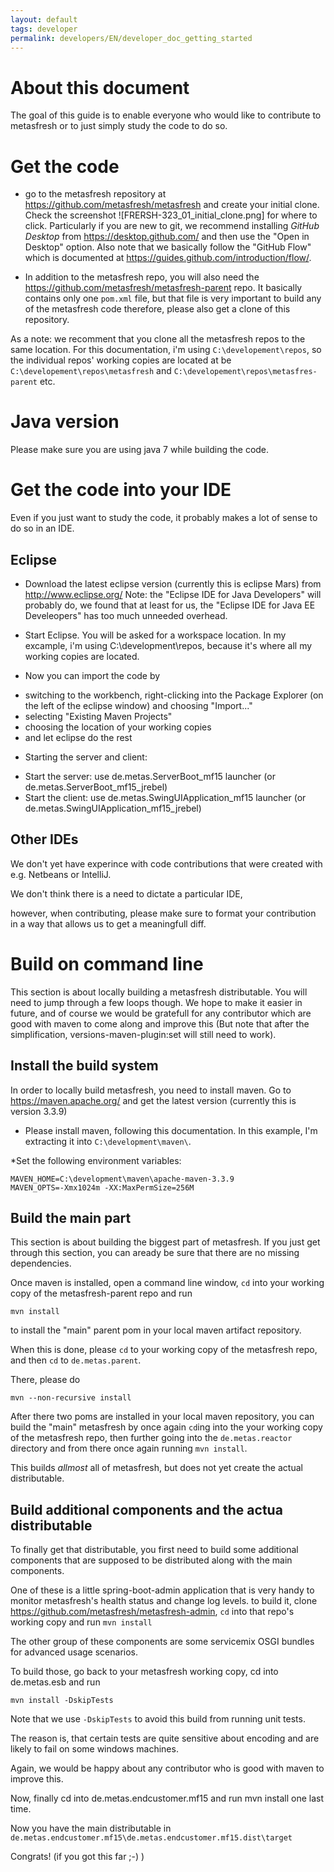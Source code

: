 ```yaml
---
layout: default
tags: developer
permalink: developers/EN/developer_doc_getting_started
---
```


# About this document

The goal of this guide is to enable everyone who would like to contribute to metasfresh or to just simply study the code to do so.

# Get the code

* go to the metasfresh repository at https://github.com/metasfresh/metasfresh and create your initial clone.
Check the screenshot ![FRERSH-323_01_initial_clone.png] for where to click.
Particularly if you are new to git, we recommend installing _GitHub Desktop_ from https://desktop.github.com/ and then use the "Open in Desktop"
option. Also note that we basically follow the "GitHub Flow" which is documented at https://guides.github.com/introduction/flow/.

* In addition to the metasfresh repo, you will also need the https://github.com/metasfresh/metasfresh-parent repo. 
It basically contains only one `pom.xml` file, but that file is very important to build any of the metasfresh code
therefore, please also get a clone of this repository.

As a note: we recomment that you clone all the metasfresh repos to the same location.
For this documentation, i'm using `C:\developement\repos`, so the individual repos' working copies are located at be `C:\developement\repos\metasfresh` and `C:\developement\repos\metasfres-parent` etc.

# Java version

Please make sure you are using java 7 while building the code.

# Get the code into your IDE

Even if you just want to study the code, it probably makes a lot of sense to do so in an IDE.

## Eclipse

* Download the latest eclipse version (currently this is eclipse Mars) from http://www.eclipse.org/
Note: the "Eclipse IDE for Java Developers" will probably do, we found that at least for us, the "Eclipse IDE for Java EE Develeopers" has too much unneeded overhead.

* Start Eclipse. You will be asked for a workspace location. In my excample, i'm using C:\development\repos, because it's where all my working copies are located.
* Now you can import the code by 
 - switching to the workbench, right-clicking into the Package Explorer (on the left of the eclipse window) and choosing "Import..."
 - selecting "Existing Maven Projects"
 - choosing the location of your working copies 
 - and let eclipse do the rest

* Starting the server and client:
 - Start the server: use de.metas.ServerBoot_mf15 launcher (or de.metas.ServerBoot_mf15_jrebel)
 - Start the client: use de.metas.SwingUIApplication_mf15 launcher (or de.metas.SwingUIApplication_mf15_jrebel)

## Other IDEs

We don't yet have experince with code contributions that were created with e.g. Netbeans or IntelliJ.

We don't think there is a need to dictate a particular IDE,

however, when contributing, please make sure to format your contribution in a way that allows us to get a meaningfull diff.


# Build on command line 

This section is about locally building a metasfresh distributable.
You will need to jump through a few loops though. We hope to make it easier in future, 
and of course we would be gratefull for any contributor which are good with maven to come along and improve this
(But note that after the simplification, versions-maven-plugin:set will still need to work).


## Install the build system

In order to locally build metasfresh, you need to install maven. 
Go to https://maven.apache.org/ and get the latest version (currently this is version 3.3.9)
* Please install maven, following this documentation.
In this example, I'm extracting it into ```C:\development\maven\```.

*Set the following environment variables:
```
MAVEN_HOME=C:\development\maven\apache-maven-3.3.9
MAVEN_OPTS=-Xmx1024m -XX:MaxPermSize=256M
```

## Build the main part

This section is about building the biggest part of metasfresh. 
If you just get through this section, you can aready be sure that there are no missing dependencies.

Once maven is installed, open a command line window, `cd` into your working copy of the metasfresh-parent repo and run
```
mvn install
```
to install the "main" parent pom in your local maven artifact repository.

When this is done, please `cd` to your working copy of the metasfresh repo, and then `cd` to `de.metas.parent`.

There, please do 
```
mvn --non-recursive install
```
After there two poms are installed in your local maven repository, you can build the "main" metasfresh 
by once again `cd`ing into the your working copy of the metasfresh repo, then further going into the `de.metas.reactor` directory and from there once again running `mvn install`.

This builds _allmost_ all of metasfresh, but does not yet create the actual distributable.

## Build additional components and the actua distributable

To finally get that distributable, you first need to build some additional components that are supposed to be distributed along with the main components.

One of these is a little spring-boot-admin application that is very handy to monitor metasfresh's health status and change log levels.
to build it, clone https://github.com/metasfresh/metasfresh-admin, `cd` into that repo's working copy and run `mvn install`

The other group of these components are some servicemix OSGI bundles for advanced usage scenarios.

To build those, go back to your metasfresh working copy, cd into de.metas.esb and run 
```
mvn install -DskipTests
```
Note that we use `-DskipTests` to avoid this build from running unit tests.

The reason is, that certain tests are quite sensitive about encoding and are likely to fail on some windows machines.

Again, we would be happy about any contributor who is good with maven to improve this.

Now, finally cd into de.metas.endcustomer.mf15 and run mvn install one last time.

Now you have the main distributable in `de.metas.endcustomer.mf15\de.metas.endcustomer.mf15.dist\target`

Congrats! (if you got this far ;-) )
